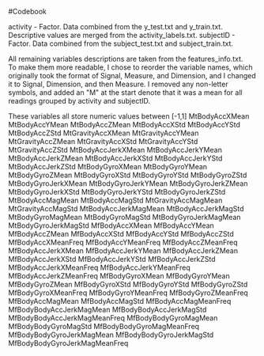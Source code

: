 #Codebook

activity - Factor. Data combined from the y_test.txt and y_train.txt. Descriptive  values are merged from the activity_labels.txt.
subjectID - Factor. Data combined from the subject_test.txt and subject_train.txt. 

All remaining variables descriptions are taken from the features_info.txt.  
To make them more readable, I chose to reorder the variable names, which originally took  the format of Signal, Measure, and Dimension, and I changed it to  Signal, Dimension, and then Measure. I removed any non-letter symbols, and added  an "M" at the start denote that it was a mean for all readings grouped by  activity and subjectID.  

These variables all store numeric values between [-1,1]
MtBodyAccXMean
MtBodyAccYMean
MtBodyAccZMean
MtBodyAccXStd
MtBodyAccYStd
MtBodyAccZStd
MtGravityAccXMean
MtGravityAccYMean
MtGravityAccZMean
MtGravityAccXStd
MtGravityAccYStd
MtGravityAccZStd
MtBodyAccJerkXMean
MtBodyAccJerkYMean
MtBodyAccJerkZMean
MtBodyAccJerkXStd
MtBodyAccJerkYStd
MtBodyAccJerkZStd
MtBodyGyroXMean
MtBodyGyroYMean
MtBodyGyroZMean
MtBodyGyroXStd
MtBodyGyroYStd
MtBodyGyroZStd
MtBodyGyroJerkXMean
MtBodyGyroJerkYMean
MtBodyGyroJerkZMean
MtBodyGyroJerkXStd
MtBodyGyroJerkYStd
MtBodyGyroJerkZStd
MtBodyAccMagMean
MtBodyAccMagStd
MtGravityAccMagMean
MtGravityAccMagStd
MtBodyAccJerkMagMean
MtBodyAccJerkMagStd
MtBodyGyroMagMean
MtBodyGyroMagStd
MtBodyGyroJerkMagMean
MtBodyGyroJerkMagStd
MfBodyAccXMean
MfBodyAccYMean
MfBodyAccZMean
MfBodyAccXStd
MfBodyAccYStd
MfBodyAccZStd
MfBodyAccXMeanFreq
MfBodyAccYMeanFreq
MfBodyAccZMeanFreq
MfBodyAccJerkXMean
MfBodyAccJerkYMean
MfBodyAccJerkZMean
MfBodyAccJerkXStd
MfBodyAccJerkYStd
MfBodyAccJerkZStd
MfBodyAccJerkXMeanFreq
MfBodyAccJerkYMeanFreq
MfBodyAccJerkZMeanFreq
MfBodyGyroXMean
MfBodyGyroYMean
MfBodyGyroZMean
MfBodyGyroXStd
MfBodyGyroYStd
MfBodyGyroZStd
MfBodyGyroXMeanFreq
MfBodyGyroYMeanFreq
MfBodyGyroZMeanFreq
MfBodyAccMagMean
MfBodyAccMagStd
MfBodyAccMagMeanFreq
MfBodyBodyAccJerkMagMean
MfBodyBodyAccJerkMagStd
MfBodyBodyAccJerkMagMeanFreq
MfBodyBodyGyroMagMean
MfBodyBodyGyroMagStd
MfBodyBodyGyroMagMeanFreq
MfBodyBodyGyroJerkMagMean
MfBodyBodyGyroJerkMagStd
MfBodyBodyGyroJerkMagMeanFreq